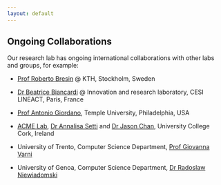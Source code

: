 ```yaml
---
layout: default
---
```


## Ongoing Collaborations <a name="collaborations"></a>

Our research lab has ongoing international collaborations with other labs and groups, for example:

- <a href="https://www.kth.se/profile/roberto/">Prof Roberto Bresin</a> @ KTH, Stockholm, Sweden

- <a href="https://lineact.cesi.fr/en/cv-chercheurs/biancardi-beatrice/">Dr Beatrice Biancardi</a> @ Innovation and research laboratory, CESI LINEACT, Paris, France

- <a href="https://cst.temple.edu/about/faculty-staff/antonio-giordano">Prof Antonio Giordano</a>, Temple University, Philadelphia, USA

- <a href="https://www.acmelab.science">ACME Lab</a>, <a href="https://www.researchgate.net/profile/Annalisa-Setti">Dr Annalisa Setti</a> and <a href="https://www.researchgate.net/profile/Jason-Chan-41">Dr Jason Chan</a>, University College Cork, Ireland

- University of Trento, Computer Science Department, <a href="https://www.scopus.com/authid/detail.uri?authorId=24765745800">Prof Giovanna Varni</a>

- University of Genoa, Computer Science Department, <a href="https://www.researchgate.net/profile/Radoslaw-Niewiadomski">Dr Radoslaw Niewiadomski</a>
